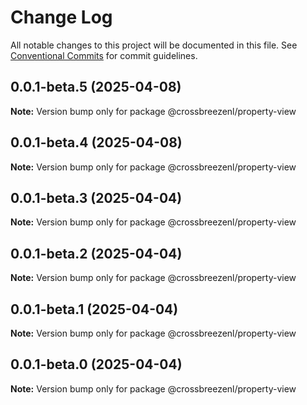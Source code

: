 # Change Log

All notable changes to this project will be documented in this file.
See [Conventional Commits](https://conventionalcommits.org) for commit guidelines.

## 0.0.1-beta.5 (2025-04-08)

**Note:** Version bump only for package @crossbreezenl/property-view

## 0.0.1-beta.4 (2025-04-08)

**Note:** Version bump only for package @crossbreezenl/property-view

## 0.0.1-beta.3 (2025-04-04)

**Note:** Version bump only for package @crossbreezenl/property-view

## 0.0.1-beta.2 (2025-04-04)

**Note:** Version bump only for package @crossbreezenl/property-view

## 0.0.1-beta.1 (2025-04-04)

**Note:** Version bump only for package @crossbreezenl/property-view

## 0.0.1-beta.0 (2025-04-04)

**Note:** Version bump only for package @crossbreezenl/property-view
